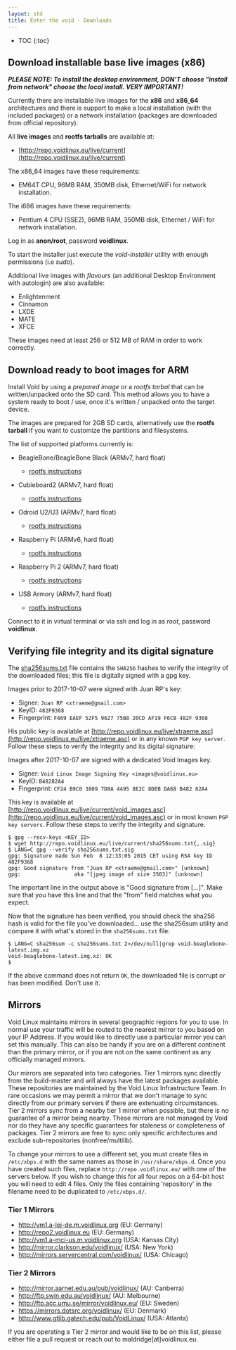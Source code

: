 ```yaml
---
layout: std
title: Enter the void - Downloads
---
```

* TOC
{:toc}

## Download installable base live images (x86)

***PLEASE NOTE: To install the desktop environment, DON'T choose "install from network" choose the local install. VERY IMPORTANT!***

Currently there are installable live images for the **x86** and **x86\_64** architectures
and there is support to make a local installation (with the included packages) or a network
installation (packages are downloaded from official repository).

All **live images** and **rootfs tarballs** are available at:

* [http://repo.voidlinux.eu/live/current](http://repo.voidlinux.eu/live/current)

The x86\_64 images have these requirements:

- EM64T CPU, 96MB RAM, 350MB disk, Ethernet/WiFi for network installation.

The i686 images have these requirements:

-  Pentium 4 CPU (SSE2), 96MB RAM, 350MB disk, Ethernet / WiFi for network installation.

Log in as **anon/root**, password **voidlinux**.

To start the installer just execute the *void-installer* utility with enough permissions (i.e *sudo*).

Additional live images with *flavours* (an additional Desktop Environment with autologin) are also
available:

- Enlightenment
- Cinnamon
- LXDE
- MATE
- XFCE

These images need at least 256 or 512 MB of RAM in order to work correctly.

## Download ready to boot images for ARM

Install Void by using a *prepared image* or a *rootfs tarbal* that can be written/unpacked onto the SD card.
This method allows you to have a system ready to boot / use, once it's written / unpacked onto the target device.

The images are prepared for 2GB SD cards, alternatively use the **rootfs tarball** if you want
to customize the partitions and filesystems.

The list of supported platforms currently is:

- BeagleBone/BeagleBone Black (ARMv7, hard float)
   - [rootfs instructions](https://wiki.voidlinux.eu/Beaglebone)

- Cubieboard2 (ARMv7, hard float)
   - [rootfs instructions](https://wiki.voidlinux.eu/Cubieboard2_SD-Card)

- Odroid U2/U3 (ARMv7, hard float)
   - [rootfs instructions](https://wiki.voidlinux.eu/Odroid_U2)

- Raspberry Pi (ARMv6, hard float)
   - [rootfs instructions](https://wiki.voidlinux.eu/Raspberry_Pi)

- Raspberry Pi 2 (ARMv7, hard float)
   - [rootfs instructions](https://wiki.voidlinux.eu/Raspberry_Pi)

- USB Armory (ARMv7, hard float)
   - [rootfs instructions](https://wiki.voidlinux.eu/USB_Armory)

Connect to it in virtual terminal or via ssh and log in as *root*, password **voidlinux**.

## Verifying file integrity and its digital signature

The [sha256sums.txt](http://repo.voidlinux.eu/live/current/sha256sums.txt) file contains the `SHA256` hashes to verify the integrity
of the downloaded files; this file is digitally signed with a gpg key.

Images prior to 2017-10-07 were signed with Juan RP's key:

- Signer: `Juan RP <xtraeme@gmail.com>`
- KeyID: `482F9368`
- Fingerprint: `F469 EAEF 52F5 9627 75B8 20CD AF19 F6CB 482F 9368`

His public key is available at [http://repo.voidlinux.eu/live/xtraeme.asc](http://repo.voidlinux.eu/live/xtraeme.asc)
or in any known `PGP key server`. Follow these steps to verify the integrity and its digital signature:

Images after 2017-10-07 are signed with a dedicated Void Images key.

- Signer: `Void Linux Image Signing Key <images@voidlinux.eu>`
- KeyID: `B48282A4`
- Fingerprint: `CF24 B9C0 3809 7D8A 4495 8E2C 8DEB DA68 B482 82A4`

This key is available
at
[http://repo.voidlinux.eu/live/current/void_images.asc](http://repo.voidlinux.eu/live/current/void_images.asc) or
in most known `PGP key servers`.  Follow these steps to verify the
integrity and signature.

~~~
$ gpg --recv-keys <KEY_ID>
$ wget http://repo.voidlinux.eu/live/current/sha256sums.txt{,.sig}
$ LANG=C gpg --verify sha256sums.txt.sig
gpg: Signature made Sun Feb  8 12:33:05 2015 CET using RSA key ID 482F9368
gpg: Good signature from "Juan RP <xtraeme@gmail.com>" [unknown]
gpg:                 aka "[jpeg image of size 3503]" [unknown]
~~~

The important line in the output above is "Good signature from [...]".
Make sure that you have this line and that the "from" field matches
what you expect.

Now that the signature has been verified, you should check the sha256 hash is valid for the file you've downloaded...
use the sha256sum utility and compare it with what's stored in the `sha256sums.txt` file:

~~~
$ LANG=C sha256sum -c sha256sums.txt 2>/dev/null|grep void-beaglebone-latest.img.xz
void-beaglebone-latest.img.xz: OK
$
~~~

If the above command does not return `OK`, the downloaded file is corrupt or has been modified. Don't use it.


## Mirrors

Void Linux maintains mirrors in several geographic regions for you to
use.  In normal use your traffic will be routed to the nearest mirror
to you based on your IP Address.  If you would like to directly use a
particular mirror you can set this manually.  This can also be handy
if you are on a different continent than the primary mirror, or if you
are not on the same continent as any officially managed mirrors.

Our mirrors are separated into two categories.  Tier 1 mirrors sync
directly from the build-master and will always have the latest packages
available.  These repositories are maintained by the Void Linux
Infrastructure Team.  In rare occasions we may permit a mirror that we
don't manage to sync directly from our primary servers if there are
extenuating circumstances.  Tier 2 mirrors sync from a nearby tier 1
mirror when possible, but there is no guarantee of a mirror being
nearby.  These mirrors are not managed by Void nor do they have any
specific guarantees for staleness or completeness of packages.  Tier 2
mirrors are free to sync only specific architectures and exclude
sub-repositories (nonfree/multilib).

To change your mirrors to use a different set, you must create files
in `/etc/xbps.d` with the same names as those in `/usr/share/xbps.d`.
Once you have created such files, replace `http://repo.voidlinux.eu/`
with one of the servers below.  If you wish to change this for all
four repos on a 64-bit host you will need to edit 4 files.  Only the
files containing 'repository' in the filename need to be duplicated to
`/etc/xbps.d/`.

### Tier 1 Mirrors

  * http://vm1.a-lej-de.m.voidlinux.org (EU: Germany)
  * http://repo2.voidlinux.eu (EU: Germany)
  * http://vm1.a-mci-us.m.voidlinux.org (USA: Kansas City)
  * http://mirror.clarkson.edu/voidlinux/ (USA: New York)
  * http://mirrors.servercentral.com/voidlinux/ (USA: Chicago)

### Tier 2 Mirrors

  * http://mirror.aarnet.edu.au/pub/voidlinux/ (AU: Canberra)
  * http://ftp.swin.edu.au/voidlinux/ (AU: Melbourne)
  * http://ftp.acc.umu.se/mirror/voidlinux.eu/ (EU: Sweden)
  * https://mirrors.dotsrc.org/voidlinux/ (EU: Denmark)
  * http://www.gtlib.gatech.edu/pub/VoidLinux/ (USA: Atlanta)

If you are operating a Tier 2 mirror and would like to be on this
list, please either file a pull request or reach out to
maldridge[at]voidlinux.eu.
